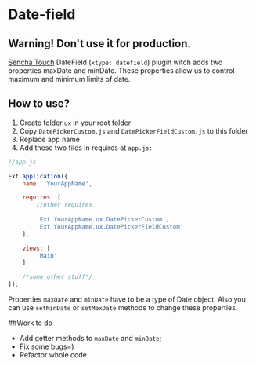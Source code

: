 # Date-field

## Warning! Don't use it for production.

[Sencha Touch](https://www.sencha.com/legal/gpl/) DateField (`xtype: datefield`) plugin witch adds two properties maxDate and minDate. These properties allow us to control maximum and minimum limits of date. 

## How to use?
1. Create folder `ux` in your root folder
2. Copy `DatePickerCustom.js` and `DatePickerFieldCustom.js` to this folder
3. Replace app name
3. Add these two files in requires at `app.js:`
```javascript
//app.js

Ext.application({
    name: 'YourAppName',

    requires: [
        //other requires
        
        'Ext.YourAppName.ux.DatePickerCustom',
        'Ext.YourAppName.ux.DatePickerFieldCustom'
    ],

    views: [
        'Main'
    ]

    /*some other stuff*/
});
```

Properties `maxDate` and `minDate` have to be a type of Date object. Also you can use `setMinDate` or `setMaxDate` methods to change these properties.

##Work to do

- Add getter methods to `maxDate` and `minDate`;
- Fix some bugs=)
- Refactor whole code
